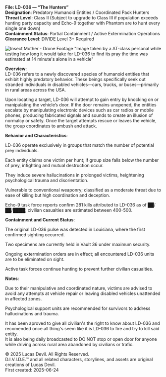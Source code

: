 **File: LD-036 — “The Hunters”**  
**Designation**: Predatory Humanoid Entities / Coordinated Pack Hunters  
**Threat Level**: Class II (Subject to upgrade to Class III if population exceeds hunting party capacity and Echo-9 together with Phantom are to hunt every single one down)   
**Containment Status**: Partial Containment / Active Extermination Operations  
**Clearance Level**: DIVIDE Level 3+ Required  



![Insect Mother - Drone Footage](https://pbs.twimg.com/media/GuOsIC1XwAAn_0r?format=jpg&name=large)
"Image taken by a AT-class personal while testing how long it would take for LD-036 to find its pray the time was estimated at 14 minute's alone in a vehicle"  


**Overview**:  
LD-036 refers to a newly discovered species of humanoid entities that exhibit highly predatory behavior. These beings specifically seek out stranded individuals in disabled vehicles—cars, trucks, or buses—primarily in rural areas across the USA.  

Upon locating a target, LD-036 will attempt to gain entry by knocking on or manipulating the vehicle’s door. If the door remains unopened, the entities escalate by manipulating electronic devices such as car radios or mobile phones, producing fabricated signals and sounds to create an illusion of normalcy or safety. Once the target attempts rescue or leaves the vehicle, the group coordinates to ambush and attack.  

**Behavior and Characteristics**:  

LD-036 operate exclusively in groups that match the number of potential prey individuals.  

Each entity claims one victim per hunt; if group size falls below the number of prey, infighting and mutual destruction occur.  

They induce severe hallucinations in prolonged victims, heightening psychological trauma and disorientation.  

Vulnerable to conventional weaponry; classified as a moderate threat due to ease of killing but high coordination and deception.  

Echo-9 task force reports confirm 281 kills attributed to LD-036 as of ██/██/████; civilian casualties are estimated between 400-500.  

**Containment and Current Status**:  

The original LD-036 pulse was detected in Louisiana, where the first confirmed sighting occurred.  

Two specimens are currently held in Vault 36 under maximum security.  

Ongoing extermination orders are in effect; all encountered LD-036 units are to be eliminated on sight.  

Active task forces continue hunting to prevent further civilian casualties.  

**Notes**:  

Due to their manipulative and coordinated nature, victims are advised to avoid any attempts at vehicle repair or leaving disabled vehicles unattended in affected zones.  

Psychological support units are recommended for survivors to address hallucinations and trauma.  

It has been aproved to give all civilian's the right to know about LD-036 and recomended once all thing's seem like it is LD-036 to fire and try to kill said entity.  
It is also being daily broadcasted to DO NOT stop or open door for anyone while driving across rural area abandoned by civilians or trafic.  



© 2025 Lucas Devil. All Rights Reserved.  
D.I.V.I.D.E.™ and all related characters, storylines, and assets are original creations of Lucas Devil.  
First created: 2025-06-24  
